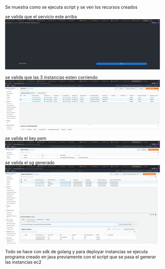 Se muestra como se ejecuta script y se ven los recursos creados 

se valida que el servicio este arriba
![img.png](images/img.png)

se valida que las 3 instancias esten corriendo 
![img.png](images/img2.png)

se valida el key pem
![img.png](images/img3.png)
se valida el sg generado 
![img_1.png](images/img_1.png)

Todo se hace con sdk de golang y para deployar instancias se ejecuta 
programa creado en java previamente con el script que se pasa el generar las instancias
ec2 